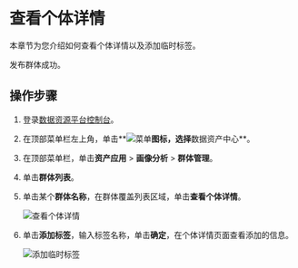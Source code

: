 # 查看个体详情

本章节为您介绍如何查看个体详情以及添加临时标签。

发布群体成功。

## 操作步骤

1.  登录[数据资源平台控制台](https://dataq.console.aliyun.com)。

2.  在顶部菜单栏左上角，单击**![菜单](https://static-aliyun-doc.oss-accelerate.aliyuncs.com/assets/img/zh-CN/6504337061/p188771.png)**图标，选择**数据资产中心**。

3.  在顶部菜单栏，单击**资产应用** \> **画像分析** \> **群体管理**。

4.  单击**群体列表**。

5.  单击某个**群体名称**，在群体覆盖列表区域，单击**查看个体详情**。

    ![查看个体详情](https://static-aliyun-doc.oss-accelerate.aliyuncs.com/assets/img/zh-CN/5917160161/p223882.png)

6.  单击**添加标签**，输入标签名称，单击**确定**，在个体详情页面查看添加的信息。

    ![添加临时标签](https://static-aliyun-doc.oss-accelerate.aliyuncs.com/assets/img/zh-CN/5917160161/p223883.png)


